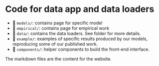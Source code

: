 # Code for data app and data loaders

 - 📁 `models/`: contains page for specific model
 - 📁 `empirical/`: contains page for empirical work
 - 📁 `data/`: contains the data loaders. See folder for more details.
 - 📁 `example/`: examples of specific results produced by our models, reproducing some of our published work.
 - 📁 `components/`: helper components to build the front-end interface.

The markdown files are the content for the website.
